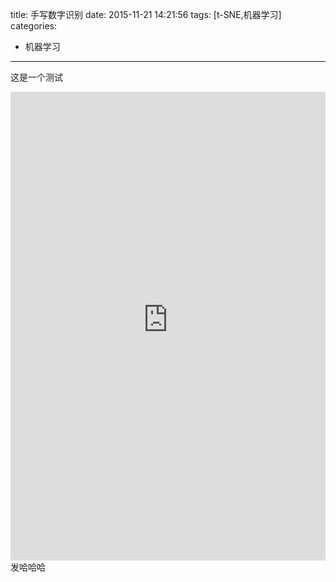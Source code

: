 title: 手写数字识别
date: 2015-11-21 14:21:56
tags: [t-SNE,机器学习]
categories:
- 机器学习

---



这是一个测试
<!--more-->
<iframe frameborder="0" width="100%" height="750 100%" seamless="seamless" src="http://7i7h0d.com1.z0.glb.clouddn.com/results.html"></iframe>
发哈哈哈
